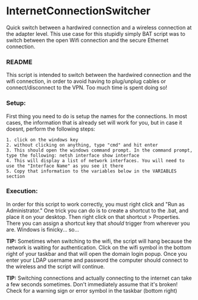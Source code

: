 # InternetConnectionSwitcher
Quick switch between a hardwired connection and a wireless connection at the adapter level. This use case for this stupidly simply BAT script was to switch between the open Wifi connection and the secure Ethernet connection.

### README ###
This script is intended to switch between the hardwired connection and the wifi connection, in order to avoid having to plug/unplug cables or connect/disconnect to the VPN. Too much time is spent doing so!

### Setup: ###
First thing you need to do is setup the names for the connections. In most cases, the information that is already set will work for you, but in case it doesnt, perform the following steps:
	
	1. click on the windows key
	2. without clicking on anything, type "cmd" and hit enter
	3. This should open the windows command prompt. In the command prompt, type the following: netsh interface show interface
	4. This will display a list of network interfaces. You will need to use the "Interface Name" as you see it there
	5. Copy that information to the variables below in the VARIABLES section

### Execution: ###
In order for this script to work correctly, you must right click and "Run as Administrator." One trick you can do is to create a shortcut to the .bat, and place it on your desktop. Then right click on that shortcut > Properties. There you can assign a shortcut key that *should* trigger from wherever you are. Windows is finicky... so... 

**TIP:** Sometimes when switching to the wifi, the script will hang because the network is waiting for authentication. Click on the wifi symbol in the bottom right of your taskbar and that will open the domain login popup. Once you enter your LDAP username and password the computer should connect to the wireless and the script will continue.

**TIP:** Switching connections and actually connecting to the internet can take a few seconds sometimes. Don't immediately assume that it's broken! Check for a warning sign or error symbol in the taskbar (bottom right)
